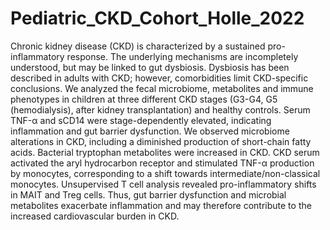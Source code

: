 # Pediatric_CKD_Cohort_Holle_2022
Chronic kidney disease (CKD) is characterized by a sustained pro-inflammatory response. The underlying mechanisms are incompletely understood, but may be linked to gut dysbiosis. Dysbiosis has been described in adults with CKD; however, comorbidities limit CKD-specific conclusions. We analyzed the fecal microbiome, metabolites and immune phenotypes in children at three different CKD stages (G3-G4, G5 (hemodialysis), after kidney transplantation) and healthy controls. Serum TNF-α and sCD14 were stage-dependently elevated, indicating inflammation and gut barrier dysfunction. We observed microbiome alterations in CKD, including a diminished production of short-chain fatty acids. Bacterial tryptophan metabolites were increased in CKD. CKD serum activated the aryl hydrocarbon receptor and stimulated TNF-α production by monocytes, corresponding to a shift towards intermediate/non-classical monocytes. Unsupervised T cell analysis revealed pro-inflammatory shifts in MAIT and Treg cells. Thus, gut barrier dysfunction and microbial metabolites exacerbate inflammation and may therefore contribute to the increased cardiovascular burden in CKD.
